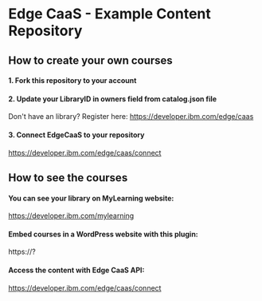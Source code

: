 # Edge CaaS - Example Content Repository

## How to create your own courses

#### 1. Fork this repository to your account

#### 2. Update your LibraryID in owners field from catalog.json file

Don't have an library? Register here: https://developer.ibm.com/edge/caas

#### 3. Connect EdgeCaaS to your repository

https://developer.ibm.com/edge/caas/connect


## How to see the courses

#### You can see your library on MyLearning website:

https://developer.ibm.com/mylearning

#### Embed courses in a WordPress website with this plugin:

https://?

#### Access the content with Edge CaaS API:

https://developer.ibm.com/edge/caas/connect
